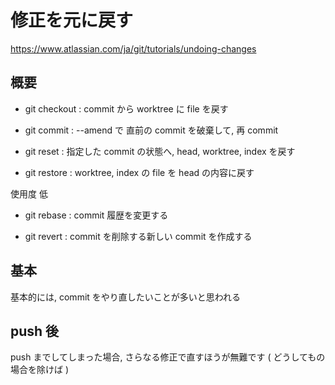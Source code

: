 
# 修正を元に戻す


https://www.atlassian.com/ja/git/tutorials/undoing-changes


## 概要

- git checkout : commit から worktree に file を戻す

- git commit   : --amend で 直前の commit を破棄して, 再 commit

- git reset    : 指定した commit の状態へ, head, worktree, index を戻す

- git restore  : worktree, index の file を head の内容に戻す


使用度 低

- git rebase   : commit 履歴を変更する

- git revert   : commit を削除する新しい commit を作成する


## 基本

基本的には, commit をやり直したいことが多いと思われる






## push 後

push までしてしまった場合, さらなる修正で直すほうが無難です
( どうしてもの場合を除けば )




